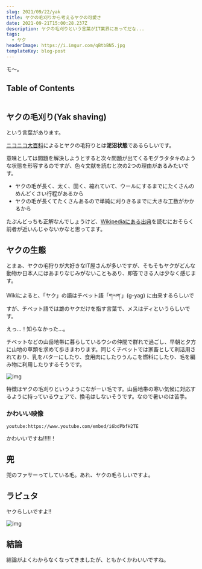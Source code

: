 ```yaml
---
slug: 2021/09/22/yak
title: ヤクの毛刈りから考えるヤクの可愛さ
date: 2021-09-21T15:00:28.237Z
description: ヤクの毛刈りという言葉がIT業界にあってだな...
tags:
  - ヤク
headerImage: https://i.imgur.com/qBtbBN5.jpg
templateKey: blog-post
---
```

モ～。

## Table of Contents

```toc

```

## ヤクの毛刈り(Yak shaving)

という言葉があります。

[ニコニコ大百科](https://dic.nicovideo.jp/a/%E3%83%A4%E3%82%AF%E3%81%AE%E6%AF%9B%E5%88%88%E3%82%8A)によるとヤクの毛狩りとは**泥沼状態**であるらしいです。

意味としては問題を解決しようとすると次々問題が出てくるモグラタタキのような状態を形容するのですが、色々文献を読むと次の2つの理由があるみたいです。

- ヤクの毛が長く、太く、固く、縮れていて、ウールにするまでにたくさんのめんどくさい行程があるから
- ヤクの毛が長くてたくさんあるので単純に刈りきるまでに大きな工数がかかるから

たぶんどっちも正解なんでしょうけど、[Wikipediaにある出典](http://projects.csail.mit.edu/gsb/old-archive/gsb-archive/gsb2000-02-11.html)を読むにおそらく前者が近いんじゃないかなと思ってます。

## ヤクの生態

とまぁ、ヤクの毛狩りが大好きなIT屋さんが多いですが、そもそもヤクがどんな動物か日本人にはあまりなじみがないこともあり、即答できる人は少なく感じます。

Wikiによると、「ヤク」の語はチベット語「གཡག་」(g-yag) に由来するらしいですが、チベット語では雄のヤクだけを指す言葉で、メスはディというらしいです。

えっ...！知らなかった...。

チベットなどの山岳地帯に暮らしているウシの仲間で群れで過ごし、早朝と夕方に山地の草類を求めて歩きまわります。同じくチベットでは家畜として利活用されており、乳をバターにしたり、食用肉にしたりうんこを燃料にしたり、毛を編み物に利用したりするそうです。

![img](https://i.imgur.com/ohJWElY.jpg)

特徴はヤクの毛刈りというようにながーい毛です。山岳地帯の寒い気候に対応するように持っているウェアで、換毛はしないそうです。なので暑いのは苦手。

### かわいい映像

`youtube:https://www.youtube.com/embed/i6bdPbfH2TE`

かわいいですね!!!!!！

## 兜

兜のファサーってしている毛。あれ、ヤクの毛らしいですよ。

## ラピュタ

ヤクらしいですよ!!

![img](https://i.imgur.com/2smiPg1.jpg)

## 結論

結論がよくわからなくなってきましたが、ともかくかわいいですね。


